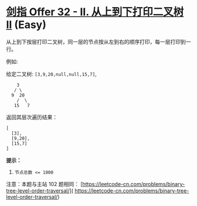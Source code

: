 # [剑指 Offer 32 - II. 从上到下打印二叉树 II][link] (Easy)

[link]: https://leetcode.cn/problems/cong-shang-dao-xia-da-yin-er-cha-shu-ii-lcof/

从上到下按层打印二叉树，同一层的节点按从左到右的顺序打印，每一层打印到一行。

例如:

给定二叉树: `[3,9,20,null,null,15,7]`,

```
    3
   / \
  9  20
    /  \
   15   7

```

返回其层次遍历结果：

```
[
  [3],
  [9,20],
  [15,7]
]

```

**提示：**

1. `节点总数 <= 1000`

注意：本题与主站 102 题相同： [https://leetcode-cn.com/problems/binary-tree-level-order-traversal/](
https://leetcode-cn.com/problems/binary-tree-level-order-traversal/)
